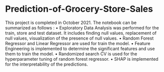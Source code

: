 # Prediction-of-Grocery-Store-Sales

This project is completed in October 2021.
The notebook can be summarized as follows :
•	Exploratory Data Analysis was performed for the train, store and test dataset. It includes finding null values, replacement of null values, visualization of the presence of null values.
•	Random Forest Regressor and Linear Regressor are used for train the model.
•	Feature Engineering is implemented to determine the significant features and use them to train the model.
•	Randomized search CV is used for the hyperparameter tuning of random forest regressor.
•	SHAP is implemented for the interpretability of the predictions.
